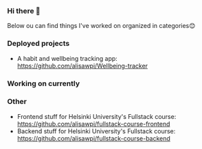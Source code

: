### Hi there 👋

Below ou can find things I've worked on organized in categories😊

### Deployed projects
- A habit and wellbeing tracking app: https://github.com/alisawpi/Wellbeing-tracker

### Working on currently

### Other
- Frontend stuff for Helsinki University's Fullstack course: https://github.com/alisawpi/fullstack-course-frontend
- Backend stuff for Helsinki University's Fullstack course: https://github.com/alisawpi/fullstack-course-backend

<!--
**alisawpi/alisawpi** is a ✨ _special_ ✨ repository because its `README.md` (this file) appears on your GitHub profile.

Here are some ideas to get you started:

- 🔭 I’m currently working on ...
- 🌱 I’m currently learning ...
- 👯 I’m looking to collaborate on ...
- 🤔 I’m looking for help with ...
- 💬 Ask me about ...
- 📫 How to reach me: ...
- 😄 Pronouns: ...
- ⚡ Fun fact: ...
-->

